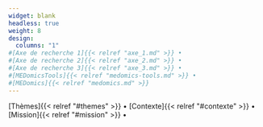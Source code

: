 ```yaml
---
widget: blank
headless: true
weight: 8
design:
  columns: "1"  
#[Axe de recherche 1]{{< relref "axe_1.md" >}} • 
#[Axe de recherche 2]{{< relref "axe_2.md" >}} • 
#[Axe de recherche 3]{{< relref "axe_3.md" >}} • 
#[MEDomicsTools]{{< relref "medomics-tools.md" >}} • 
#[MEDomics]{{< relref "medomics.md" >}}
---
```


[Thèmes]{{< relref "#themes" >}} • 
[Contexte]{{< relref "#contexte" >}} • 
[Mission]{{< relref "#mission" >}} • 

